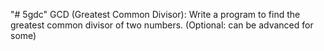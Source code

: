 "# 5gdc" 
GCD (Greatest Common Divisor): Write a program to find the greatest common divisor of two numbers. (Optional: can be advanced for some)
